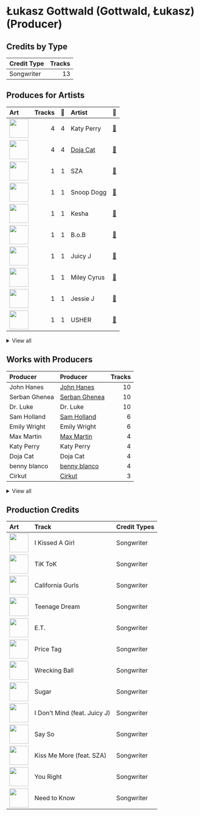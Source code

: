 # Łukasz Gottwald (Gottwald, Łukasz) (Producer)

## Credits by Type

| Credit Type | Tracks |
|:---|---:|
| Songwriter | 13 |

## Produces for Artists

| Art | Tracks | 💚 | Artist | 🔗 |
|:---|---:|---:|:---|:---|
| <img src="https://i.scdn.co/image/ab6761610000e5ebc16e9a79a6262f2c72232942" alt="" width="50" /> | 4 | 4 | Katy Perry | [🔗](https://open.spotify.com/artist/6jJ0s89eD6GaHleKKya26X) |
| <img src="https://i.scdn.co/image/ab6761610000e5ebe94f88ff74ae4ddcab961f97" alt="" width="50" /> | 4 | 4 | [Doja Cat](../../artists/doja_cat/overview.md) | [🔗](https://open.spotify.com/artist/5cj0lLjcoR7YOSnhnX0Po5) |
| <img src="https://i.scdn.co/image/ab6761610000e5eb0895066d172e1f51f520bc65" alt="" width="50" /> | 1 | 1 | SZA | [🔗](https://open.spotify.com/artist/7tYKF4w9nC0nq9CsPZTHyP) |
| <img src="https://i.scdn.co/image/ab6761610000e5eb9a398209a4ef3360dce2dec4" alt="" width="50" /> | 1 | 1 | Snoop Dogg | [🔗](https://open.spotify.com/artist/7hJcb9fa4alzcOq3EaNPoG) |
| <img src="https://i.scdn.co/image/ab6761610000e5eb93edab94acfe329cfcd339ec" alt="" width="50" /> | 1 | 1 | Kesha | [🔗](https://open.spotify.com/artist/6LqNN22kT3074XbTVUrhzX) |
| <img src="https://i.scdn.co/image/ab6761610000e5eba0f6617187248f1488822905" alt="" width="50" /> | 1 | 1 | B.o.B | [🔗](https://open.spotify.com/artist/5ndkK3dpZLKtBklKjxNQwT) |
| <img src="https://i.scdn.co/image/ab6761610000e5eb116fc50265ef72d7e66723a5" alt="" width="50" /> | 1 | 1 | Juicy J | [🔗](https://open.spotify.com/artist/5gCRApTajqwbnHHPbr2Fpi) |
| <img src="https://i.scdn.co/image/ab6761610000e5ebb4ba86c361191d48cbeb4b32" alt="" width="50" /> | 1 | 1 | Miley Cyrus | [🔗](https://open.spotify.com/artist/5YGY8feqx7naU7z4HrwZM6) |
| <img src="https://i.scdn.co/image/ab6761610000e5eb91f0dd753c09e051675a1ca6" alt="" width="50" /> | 1 | 1 | Jessie J | [🔗](https://open.spotify.com/artist/2gsggkzM5R49q6jpPvazou) |
| <img src="https://i.scdn.co/image/ab6761610000e5eb716114797a4a644c67c5fa72" alt="" width="50" /> | 1 | 1 | USHER | [🔗](https://open.spotify.com/artist/23zg3TcAtWQy7J6upgbUnj) |


<details>
<summary>View all</summary>

| Art | Tracks | 💚 | Artist | 🔗 |
|:---|---:|---:|:---|:---|
| <img src="https://i.scdn.co/image/ab6761610000e5eb214f3cf1cbe7139c1e26ffbb" alt="" width="50" /> | 1 | 1 | The Weeknd | [🔗](https://open.spotify.com/artist/1Xyo4u8uXC1ZmMpatF05PJ) |
| <img src="https://i.scdn.co/image/ab6761610000e5ebf8349dfb619a7f842242de77" alt="" width="50" /> | 1 | 1 | [Maroon 5](../../artists/maroon_5/overview.md) | [🔗](https://open.spotify.com/artist/04gDigrS5kc9YWfZHwBETP) |

</details>


## Works with Producers

| Producer | Producer | Tracks |
|:---|:---|---:|
| John Hanes | [John Hanes](../john_hanes/overview.md) | 10 |
| Serban Ghenea | [Serban Ghenea](../serban_ghenea/overview.md) | 10 |
| Dr. Luke | Dr. Luke | 10 |
| Sam Holland | [Sam Holland](../sam_holland/overview.md) | 6 |
| Emily Wright | Emily Wright | 6 |
| Max Martin | [Max Martin](../max_martin/overview.md) | 4 |
| Katy Perry | Katy Perry | 4 |
| Doja Cat | Doja Cat | 4 |
| benny blanco | [benny blanco](../benny_blanco/overview.md) | 4 |
| Cirkut | [Cirkut](../cirkut/overview.md) | 3 |


<details>
<summary>View all</summary>

| Producer | Producer | Tracks |
|:---|:---|---:|
| Ammo | Ammo | 2 |
| Clint Gibbs | Clint Gibbs | 2 |
| Yeti Beats | Yeti Beats | 2 |
| Bonnie McKee | Bonnie McKee | 2 |
| Jacob Kasher | Jacob Kasher | 2 |
| Jessie J | Jessie J | 1 |
| Tyson Trax | Tyson Trax | 1 |
| Adam Levine | Adam Levine | 1 |
| Fred Falke | Fred Falke | 1 |
| Cathy Dennis | Cathy Dennis | 1 |
| Joe Visciano | Joe Visciano | 1 |
| Rogét Chahayed | Rogét Chahayed (Chahayed, Rogét) | 1 |
| Doug McKean | Doug McKean | 1 |
| Juicy J | Juicy J | 1 |
| The Weeknd | The Weeknd | 1 |
| Kiyanu Kim | Kiyanu Kim | 1 |
| Lydia Asrat | Lydia Asrat | 1 |
| Terry Shaddick | Terry Shaddick | 1 |
| Stephan Moccio | Stephan Moccio | 1 |
| Aniela Gottwald | Aniela Gottwald | 1 |
| Noah Passovoy | Noah Passovoy | 1 |
| Mike Caffrey | Mike Caffrey | 1 |
| Rian Lewis | Rian Lewis | 1 |
| Calvin Broadus | Calvin Broadus | 1 |
| Maroon 5 | Maroon 5 | 1 |
| Jonathan Sher | Jonathan Sher | 1 |
| Carter Lang | Carter Lang | 1 |
| SZA | SZA | 1 |
| tizhimself | tizhimself | 1 |
| Usher | Usher | 1 |
| Claude Kelly | Claude Kelly | 1 |
| Mike Posner | Mike Posner | 1 |
| MoZella | MoZella | 1 |
| Chris "Tek" O'Ryan | Chris "Tek" O'Ryan | 1 |
| Tina Kennedy | Tina Kennedy | 1 |
| Sacha Skarbek | Sacha Skarbek | 1 |
| Nick Banns | Nick Banns | 1 |
| Theron Thomas | Theron Thomas | 1 |
| Steve Kipner | Steve Kipner | 1 |
| Timothy Thomas | Timothy Thomas | 1 |
| B.o.B | B.o.B | 1 |
| Kesha | Kesha | 1 |

</details>


## Production Credits

| Art | Track | Credit Types |
|:---|:---|:---|
| <img src="https://i.scdn.co/image/ab67616d0000b273b53a4da797ba5472d3330b69" alt="" width="50" /> | I Kissed A Girl | Songwriter |
| <img src="https://i.scdn.co/image/ab67616d0000b2737a6339d6ddfd579f77559b3c" alt="" width="50" /> | TiK ToK | Songwriter |
| <img src="https://i.scdn.co/image/ab67616d0000b273d5f3739fca04299590fffe59" alt="" width="50" /> | California Gurls | Songwriter |
| <img src="https://i.scdn.co/image/ab67616d0000b273d5f3739fca04299590fffe59" alt="" width="50" /> | Teenage Dream | Songwriter |
| <img src="https://i.scdn.co/image/ab67616d0000b273d5f3739fca04299590fffe59" alt="" width="50" /> | E.T. | Songwriter |
| <img src="https://i.scdn.co/image/ab67616d0000b2739900b995cd1a81c35c574ab0" alt="" width="50" /> | Price Tag | Songwriter |
| <img src="https://i.scdn.co/image/ab67616d0000b2736b18d0490878750cd69abf2c" alt="" width="50" /> | Wrecking Ball | Songwriter |
| <img src="https://i.scdn.co/image/ab67616d0000b273442b53773d50e1b5369bb16c" alt="" width="50" /> | Sugar | Songwriter |
| <img src="https://i.scdn.co/image/ab67616d0000b2736e62a873c96524a3788a2edf" alt="" width="50" /> | I Don't Mind (feat. Juicy J) | Songwriter |
| <img src="https://i.scdn.co/image/ab67616d0000b273f14aa81116510d3a6df8432b" alt="" width="50" /> | Say So | Songwriter |
| <img src="https://i.scdn.co/image/ab67616d0000b2736c031afd210aed3084f80956" alt="" width="50" /> | Kiss Me More (feat. SZA) | Songwriter |
| <img src="https://i.scdn.co/image/ab67616d0000b273be841ba4bc24340152e3a79a" alt="" width="50" /> | You Right | Songwriter |
| <img src="https://i.scdn.co/image/ab67616d0000b273be841ba4bc24340152e3a79a" alt="" width="50" /> | Need to Know | Songwriter |
